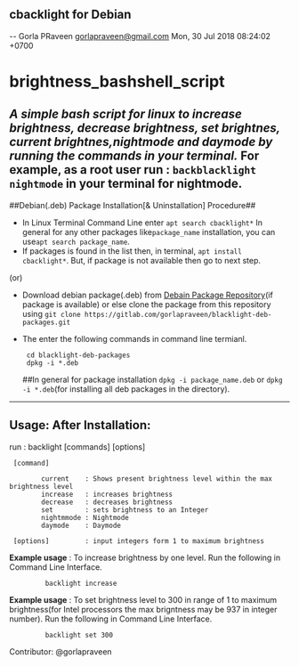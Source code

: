 cbacklight for Debian
--------------------

 -- Gorla PRaveen <gorlapraveen@gmail.com>  Mon, 30 Jul 2018 08:24:02 +0700

# brightness_bashshell_script #

_*A simple bash script for linux to increase brightness, decrease brightness, set brightnes, current brightnes,nightmode and daymode by running the commands in your terminal.*_
For example, as a root user run : `backblacklight nightmode` in your terminal for nightmode.
------------------------------------------------------------------------------------------

##Debian(.deb) Package Installation[& Uninstallation] Procedure##

* In Linux Terminal Command Line enter `apt search cbacklight*` In general for any other packages like`package_name` installation, you can use`apt search package_name`.
* If packages is found in the list then, in terminal, `apt install cbacklight*`. But, if package is not available then go to next step.


(or)

* Download debian package(.deb) from [Debain Package Repository](https://packages.debian.org)(if package is available) or else clone the package from this repository using `git clone https://gitlab.com/gorlapraveen/blacklight-deb-packages.git`
 * The enter the following commands in command line termianl.

        cd blacklight-deb-packages
        dpkg -i *.deb 
     ##In general for package installation `dpkg -i package_name.deb` or `dpkg -i *.deb`(for installing all deb packages in the directory).



-------------------------------------------------------------------------------------------
## Usage: After Installation:



run                : backlight [commands] [options] 

     [command]

            current    : Shows present brightness level within the max brightness level
            increase   : increases brightness
            decrease   : decreases brightness 
            set        : sets brightness to an Integer
            nightmmode : Nightmode
            daymode    : Daymode

     [options]         : input integers form 1 to maximum brightness

**Example usage** :  To increase brightness by one level. Run the following in Command Line Interface.

             backlight increase

**Example usage** : To set brightness level to 300 in range of 1 to maximum brightness(for Intel processors the max brigntness may be 937 in integer number). Run the following in Command Line Interface.

             backlight set 300 

Contributor: @gorlapraveen 
